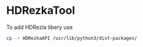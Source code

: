 # HDRezkaTool

To add HDRezla libery use
```bash
cp -r HDRezkaAPI /usr/lib/python3/dist-packages/
```
